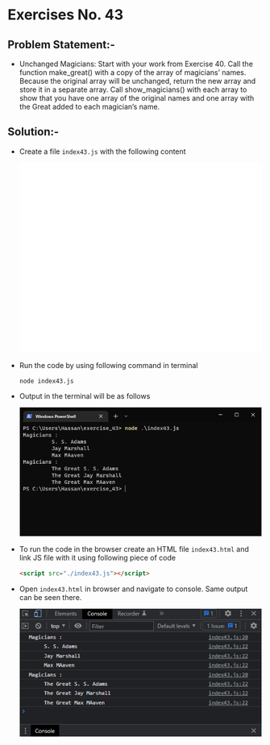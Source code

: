 # Exercises No. 43

## Problem Statement:-

- Unchanged Magicians:
  Start with your work from Exercise 40.
  Call the function make_great() with a copy of the array of magicians’ names.
  Because the original array will be unchanged, return the new array and store it in a separate array.
  Call show_magicians() with each array to show that you have one array of the original
  names and one array with the Great added to each magician’s name.

## Solution:-

- Create a file `index43.js` with the following content

  ![Exercise 43 JS Code](../snaps/q43p1.svg)

- Run the code by using following command in terminal

  ```
  node index43.js
  ```

- Output in the terminal will be as follows

  ![Exercise 43 Terminal Output](../snaps/q43p2.PNG)

- To run the code in the browser create an HTML file `index43.html` and link JS file with it using following piece of code

  ```html
  <script src="./index43.js"></script>
  ```

- Open `index43.html` in browser and navigate to console. Same output can be seen there.

  ![Exercise 43 Console Output](../snaps/q43p3.PNG)
